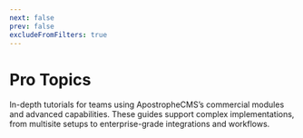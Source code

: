 ```yaml
---
next: false
prev: false
excludeFromFilters: true
---
```


# Pro Topics

In-depth tutorials for teams using ApostropheCMS’s commercial modules and advanced capabilities. These guides support complex implementations, from multisite setups to enterprise-grade integrations and workflows.

<AposTwoColumns>
  <template #leftColumn>
    <AposCtaButton
    detail-heading="Pro"
    title="Using Advanced Permissions"
    content="The Advanced Permission module is a Pro extension that adds more granular control over content permissions. It provides the ability to create custom groups and assign them to users directly in the admin UI."
    url="/tutorials/setting-up-the-advanced-permission-pro-extension.html"
    />
  </template>
  <template #rightColumn>
    <AposCtaButton
    detail-heading="Pro"
    title="Multisite Site Data"
    url="/tutorials/passing-site-data-in-multisite.html"
    content="Learn how to configure site-specific settings through the dashboard that automatically flow to individual sites, giving content managers control over site behavior without requiring code changes."
    />
  </template>
</AposTwoColumns>
